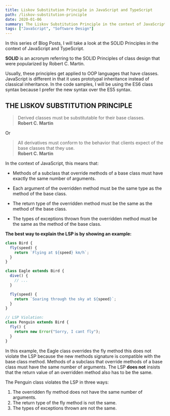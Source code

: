 ```yaml
---
title: Liskov Substitution Principle in JavaScript and TypeScript
path: /liskov-substitution-principle
date: 2020-01-06
summary: The Liskov Substitution Principle in the context of JavaScript and TypeScript.
tags: ["JavaScript", "Software Design"]
---
```


In this series of Blog Posts, I will take a look at the SOLID Principles in the context of JavaScript and TypeScript.

**SOLID** is an acronym referring to the SOLID Principles of class design that were
popularized by Robert C. Martin.

Usually, these principles get applied to OOP
languages that have classes. JavaScript is different in that it uses prototypal
inheritance instead of classical inheritance. In the code samples, I will be
using the ES6 class syntax because I prefer the new syntax over the ES5 syntax.

## THE LISKOV SUBSTITUTION PRINCIPLE

> Derived classes must be substitutable for their base classes.  
> **Robert C. Martin**

Or

> All derivatives must conform to the behavior that clients expect of the base classes that they use.  
> **Robert C. Martin**

In the context of JavaScript, this means that:

- Methods of a subclass that override methods of a base class must have exactly
  the same number of arguments.

- Each argument of the overridden method must be the same type as the method of
  the base class.

- The return type of the overridden method must be the same as the method of
  the base class.

- The types of exceptions thrown from the overridden method must be the same as
  the method of the base class.

**The best way to explain the LSP is by showing an example:**

```javascript
class Bird {
  fly(speed) {
    return `Flying at ${speed} km/h`;
  }
}

class Eagle extends Bird {
  dive() {
    // ...
  }

  fly(speed) {
    return `Soaring through the sky at ${speed}`;
  }
}

// LSP Violation:
class Penguin extends Bird {
  fly() {
    return new Error("Sorry, I cant fly");
  }
}
```

In this example, the Eagle class overrides the fly method this does not violate
the LSP because the new methods signature is compatible with the base class
method. Methods of a subclass that override methods of a base class must have the same number of arguments. The LSP **does not** insists that the return value of an overridden method also has to be the same.

The Penguin class violates the LSP in three ways:

1. The overridden fly method does not have the same number of arguments.
2. The return type of the fly method is not the same.
3. The types of exceptions thrown are not the same.
